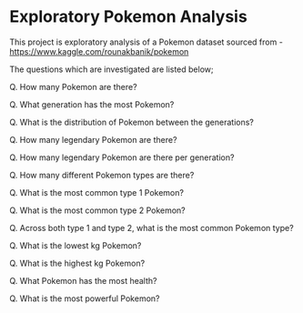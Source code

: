 # Exploratory Pokemon Analysis

This project is exploratory analysis of a Pokemon dataset sourced from - https://www.kaggle.com/rounakbanik/pokemon

The questions which are investigated are listed below;

Q. How many Pokemon are there?

Q. What generation has the most Pokemon?

Q. What is the distribution of Pokemon between the generations?

Q. How many legendary Pokemon are there?

Q. How many legendary Pokemon are there per generation?

Q. How many different Pokemon types are there?

Q. What is the most common type 1 Pokemon?

Q. What is the most common type 2 Pokemon?

Q. Across both type 1 and type 2, what is the most common Pokemon type?

Q. What is the lowest kg Pokemon?

Q. What is the highest kg Pokemon?

Q. What Pokemon has the most health?

Q. What is the most powerful Pokemon?
